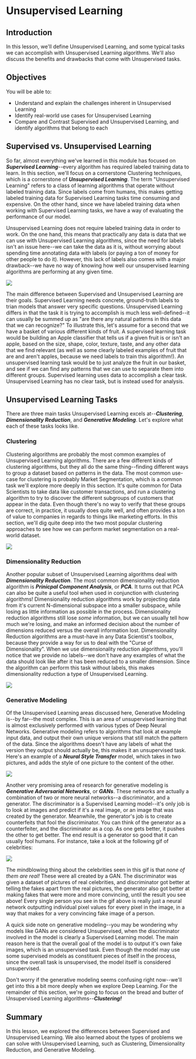 
# Unsupervised Learning

## Introduction

In this lesson, we'll define Unsupervised Learning, and some typical tasks we can accomplish with Unsupervised Learning algorithms. We'll also discuss the benefits and drawbacks that come with Unsupervised tasks. 

## Objectives

You will be able to:

* Understand and explain the challenges inherent in Unsupervised Learning
* Identify real-world use cases for Unsupervised Learning
* Compare and Contrast Supervised and Unsupervised Learning, and identify algorithms that belong to each




## Supervised vs. Unsupervised Learning

So far, almost everything we've learned in this module has focused on **_Supervised Learning_**--every algorithm has required labeled training data to learn. In this section, we'll focus on a cornerstone Clustering techniques, which is a cornerstone of **_Unsupervised Learning_**. The term "Unsupervised Learning" refers to a class of learning algorithms that operate without labeled training data. Since labels come from humans, this makes getting labeled training data for Supervised Learning tasks time consuming and expensive. On the other hand, since we have labeled training data when working with Supervised Learning tasks, we have a way of evaluating the performance of our model.

Unsupervised Learning does not require labeled training data in order to work. On the one hand, this means that practically any data is data that we can use with Unsupervised Learning algorithms, since the need for labels isn't an issue here--we can take the data as it is, without worrying about spending time annotating data with labels (or paying a ton of money for other people to do it). However, this lack of labels also comes with a major drawback--we have no way of knowing how well our unsupervised learning algorithms are performing at any given time. 


<img src='diagram.jpg'>


The main difference between Supervised and Unsupervised Learning are their goals. Supervised Learning needs concrete, ground-truth labels to trian models that answer very specific questions. Unsupervised Learning differs in that the task it is trying to accomplish is much less well-defined--it can usually be summed up as "are there any natural patterns in this data that we can recognize?"  To illustrate this, let's assume for a second that we have a basket of various different kinds of fruit. A supervised learning task would be building an Apple classifier that tells us if a given fruit is or isn't an apple, based on the size, shape, color, texture, taste, and any other data that we find relevant (as well as some clearly labeled examples of fruit that are and aren't apples, because we need labels to train this algorithm!). An unsupervised learning task would be to just analyze the fruit in our basket, and see if we can find any patterns that we can use to separate them into different groups. Supervised learning uses data to accomplish a clear task. Unsupervised Learning has no clear task, but is instead used for analysis.


## Unsupervised Learning Tasks

 There are three main tasks Unsupervised Learning excels at--**_Clustering_**, **_Dimensionality Reduction_**, and **_Generative Modeling_**. Let's explore what each of these tasks looks like.


### Clustering

Clustering algorithms are probably the most common examples of Unsupervised Learning algorithms. There are a few different kinds of clustering algorithms, but they all do the same thing--finding different ways to group a dataset based on patterns in the data.  The most common use-case for clustering is probably Market Segmentation, which is a common task we'll explore more deeply in this section. It's quite common for Data Scientists to take data like customer transactions, and run a clustering algorithm to try to discover the different subgroups of customers that appear in the data. Even though there's no way to verify that these groups are correct, in practice, it usually does quite well, and often provides a ton of value to companies in regards to things like marketing efforts. In this section, we'll dig quite deep into the two most popular clustering approaches to see how we can perform market segmentation on a real-world dataset. 

<img src='kmeans.gif'>

### Dimensionality Reduction

Another popular subset of Unsupervised Learning algorithms deal with **_Dimensionality Reduction_**. The most common dimensionality reduction algorithm is **_Prinicpal Component Analysis_**, or **_PCA_**. It turns out that PCA can also be quite a useful tool when used in conjunction with clustering algorithms! Dimensionality reduction algorithms work by projecting data from it's current N-dimensional subspace into a smaller subspace, while losing as little information as possible in the process. Dimensionality reduction algorithms still lose _some_ information, but we can usually tell how much we're losing, and make an informed decision about the number of dimensions reduced versus the overall information lost. Dimensionality Reduction algorithms are a must-have in any Data Scientist's toolbox, because they provide a way for us to deal with the "Curse of Dimensionality". When we use dimensionality reduction algorithms, you'll notice that we provide no labels--we don't have any examples of what the data should look like after it has been reduced to a smaller dimension. Since the algorithm can perform this task without labels, this makes dimensionality reduction a type of Unsupervised Learning.

<img src='pca.gif'>

### Generative Modeling

Of the Unsupervised Learning areas discussed here, Generative Modeling is--by far--the most complex. This is an area of unsupervised learning that is almost exclusively performed with various types of Deep Neural Networks. Generative modeling refers to algorithms that look at example input data, and output their own unique versions that still match the pattern of the data. Since the algorithms doesn't have any labels of what the version they output should actually be, this makes it an unsupervised task. Here's an example of a **_Neural Style Transfer_** model, which takes in two pictures, and adds the style of one picture to the content of the other.

<img src='starry-doge.jpg'>


Another very promising area of research for generative modeling is **_Generative Adversarial Networks_**, or **_GANs_**. These networks are actually a combination of two or more neural networks--a discriminator, and a generator. The discriminator is a Supervised Learning model--it's only job is to look at images and predict if it's a real image, or an image that was created by the generator. Meanwhile, the generator's job is to create counterfeits that fool the discriminator. You can think of the generator as a counterfeiter, and the discriminator as a cop. As one gets better, it pushes the other to get better. The end result is a generator so good that it can usually fool humans. For instance, take a look at the following gif of celebrities:


<img src='gan.gif'>


The mindblowing thing about the celebrities seen in this gif is that _none of them are real!_ These were all created by a GAN. The discriminator was given a dataset of pictures of real celebrities, and discriminator got better at telling the fakes apart from the real pictures, the generator also got better at making fakes that were more and more convincing, until the result you see above! Every single person you see in the gif above is really just a neural network outputting individual pixel values for every pixel in the image, in a way that makes for a very convincing fake image of a person. 

A quick side note on generative modeling--you may be wondering why models like GANs are considered Unsupervised, when the discriminator involved in the model is clearly a Supervised Learning model. The main reason here is that the overall goal of the model is to output it's own fake images, which is an unsupervised task. Even though the model may use some supervised models as constituent pieces of itself in the process, since the overall task is unsupervised, the model itself is considered unsupervised. 

Don't worry if the generative modeling seems confusing right now--we'll get into this a bit more deeply when we explore Deep Learning. For the remainder of this section, we're going to focus on the bread and butter of Unsupervised Learning algorithms--**_Clustering!_**

## Summary

In this lesson, we explored the differences between Supervised and Unsupervised Learning. We also learned about the types of problems we can solve with Unsupervised Learning, such as Clustering, Dimensionality Reduction, and Generative Modeling. 

